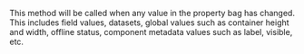 This method will be called when any value in the property bag has changed. This includes field values, datasets, global values such as container height and width, offline status, component metadata values such as label, visible, etc.
